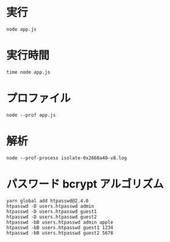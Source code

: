 # 実行
```
node app.js
```

# 実行時間
```
time node app.js
```

# プロファイル
```
node --prof app.js
```

# 解析
```
node --prof-process isolate-0x2660a40-v8.log
```

# パスワード bcrypt アルゴリズム
```
yarn global add htpasswd@2.4.0
htpasswd -D users.htpasswd admin
htpasswd -D users.htpasswd guest1
htpasswd -D users.htpasswd guest2
htpasswd -bB users.htpasswd admin apple
htpasswd -bB users.htpasswd guest1 1234
htpasswd -bB users.htpasswd guest2 5678
```